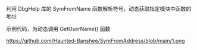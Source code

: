 利用 DbgHelp 库的 SymFromName 函数解析符号，动态获取指定模块中函数的地址 

示例代码，为动态调用 GetUserName() 函数


https://github.com/Haunted-Banshee/SymFromAddress/blob/main/1.png
